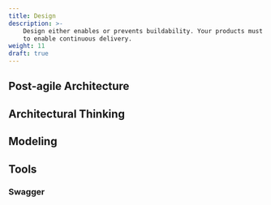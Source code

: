 ```yaml
---
title: Design
description: >-
    Design either enables or prevents buildability. Your products must be designed 
    to enable continuous delivery.
weight: 11
draft: true
---
```


## Post-agile Architecture

## Architectural Thinking

## Modeling

## Tools

### Swagger